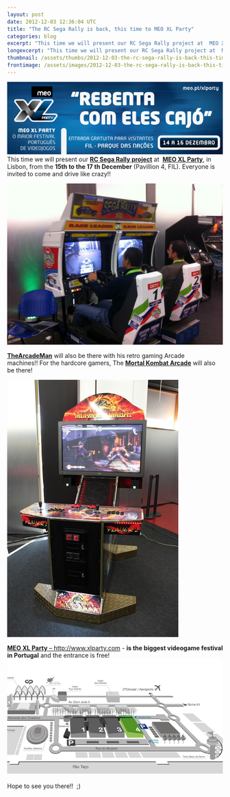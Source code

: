 ```yaml
---
layout: post
date: 2012-12-03 12:36:04 UTC
title: "The RC Sega Rally is back, this time to MEO XL Party"
categories: blog
excerpt: "This time we will present our RC Sega Rally project at  MEO XL Party, in Lisbon, from the 15th to the 17 th December (Pavillion 4, FIL). Everyone is invited to come and drive like crazy!!"
longexcerpt: "This time we will present our RC Sega Rally project at  MEO XL Party, in Lisbon, from the 15th to the 17 th December (Pavillion 4, FIL). Everyone is invited to come and drive like crazy!!TheArcadeMan will also be there with his retro gaming Arcade machines!! For the hardcore gamers, The Mortal Kombat Arcade will also be there!"
thumbnail: /assets/thumbs/2012-12-03-the-rc-sega-rally-is-back-this-time-to-meo-xl-party-1.png
frontimage: /assets/images/2012-12-03-the-rc-sega-rally-is-back-this-time-to-meo-xl-party-1.png
---
```


<a href="/assets/images/2012-12-03-the-rc-sega-rally-is-back-this-time-to-meo-xl-party-1.png">![](/assets/images/2012-12-03-the-rc-sega-rally-is-back-this-time-to-meo-xl-party-1.png)
</a>
This time we will present our **<a href="http://www.artica.cc/blog/2012/11/21/segarallychampionship/">RC Sega Rally project</a>** at  <a title="Meo XL Party" href="http://www.xlparty.com/" target="_blank">**MEO XL Party**</a>, in Lisbon, from the **15th to the 17 th December** (Pavillion 4, FIL). Everyone is invited to come and drive like crazy!!

<a href="/assets/images/2012-12-03-the-rc-sega-rally-is-back-this-time-to-meo-xl-party-2.jpg">![](/assets/images/2012-12-03-the-rc-sega-rally-is-back-this-time-to-meo-xl-party-2.jpg)</a>

**<a href="http://thearcademan.net/">TheArcadeMan</a>** will also be there with his retro gaming Arcade machines!! For the hardcore gamers, The <a title="Mortal Kombat Arcade" href="http://thearcademan.net/category/arcades/mortal-kombat-arcade/">**Mortal Kombat Arcade**</a> will also be there!

<a href="/assets/images/2012-12-03-the-rc-sega-rally-is-back-this-time-to-meo-xl-party-3.jpg">![](/assets/images/2012-12-03-the-rc-sega-rally-is-back-this-time-to-meo-xl-party-3.jpg)</a>

<a title="XL Party" href="http://www.xlparty.com/" target="_blank">**MEO XL Party** – http://www.xlparty.com</a> - **is the biggest videogame festival in Portugal** and the entrance is free!
<a href="/assets/images/2012-12-03-the-rc-sega-rally-is-back-this-time-to-meo-xl-party-4.jpg">![](/assets/images/2012-12-03-the-rc-sega-rally-is-back-this-time-to-meo-xl-party-4.jpg)</a>

Hope to see you there!!  ;)
